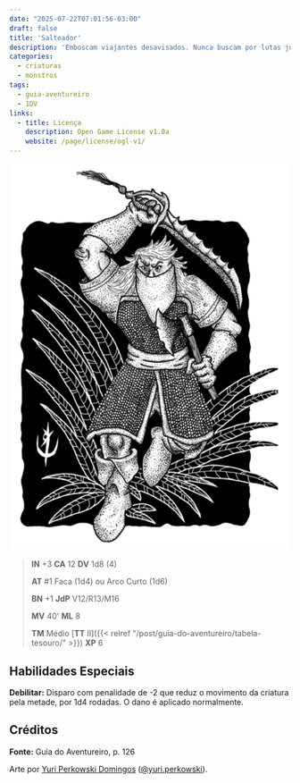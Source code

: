 ```yaml
---
date: "2025-07-22T07:01:56-03:00"
draft: false
title: 'Salteador'
description: 'Emboscam viajantes desavisados. Nunca buscam por lutas justas.'
categories:
  - criaturas
  - monstros
tags:
  - guia-aventureiro
  - 1DV
links:
  - title: Licença
    description: Open Game License v1.0a
    website: /page/license/ogl-v1/
---
```


![Salteador](salteador.png)

> **IN** +3 **CA** 12 **DV** 1d8 (4)
>
> **AT** #1 Faca (1d4) ou Arco Curto (1d6)
>
> **BN** +1 **JdP** V12/R13/M16
>
> **MV** 40' **ML** 8
>
> **TM** Médio [**TT** II]({{< relref "/post/guia-do-aventureiro/tabela-tesouro/" >}}) **XP** 6

## Habilidades Especiais

**Debilitar:** Disparo com penalidade de -2 que reduz o 
movimento da criatura pela metade, por 1d4 rodadas. O dano
é aplicado normalmente.

## Créditos

**Fonte:** Guia do Aventureiro, p. 126

Arte por [Yuri Perkowski Domingos](https://www.artstation.com/perkowski) ([@yuri.perkowski](https://www.instagram.com/yuri.perkowski/)).
